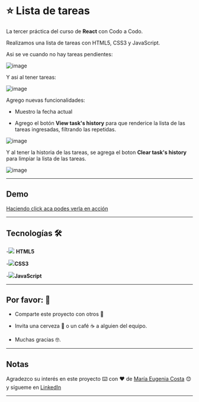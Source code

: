# :star: Lista de tareas

La tercer práctica del curso de **React** con Codo a Codo.

Realizamos una lista de tareas con HTML5, CSS3 y JavaScript.

Asi se ve cuando no hay tareas pendientes:

![image](https://user-images.githubusercontent.com/72580574/225160518-2ba312e8-3752-4911-8475-899c96924a36.png)


Y asi al tener tareas:

![image](https://user-images.githubusercontent.com/72580574/225160910-4440cde3-6a57-4ed3-bab5-6b6c599397f9.png)

Agrego nuevas funcionalidades:

- Muestro la fecha actual

- Agrego el botón **View task's history** para que renderice la lista de las tareas ingresadas, filtrando las repetidas.

![image](https://user-images.githubusercontent.com/72580574/227750037-00ee70bf-f83a-4deb-bea2-178b6a337c93.png)


Y al tener la historia de las tareas, se agrega el boton **Clear task's history** para limpiar la lista de las tareas.

![image](https://user-images.githubusercontent.com/72580574/227750067-7bcdb818-faba-4929-bbe9-ec9c5c04517f.png)


---

## Demo


[Haciendo click aca podes verla en acción]( https://eugenia1984.github.io/listaDeTareas/)

---


## Tecnologías 🛠️


-<img src="https://img.icons8.com/color/30/null/html-5--v1.png"/> **HTML5** 

-<img src="https://img.icons8.com/color/30/null/css3.png"/>**CSS3**

-<img src="https://img.icons8.com/color/30/null/javascript--v1.png"/>**JavaScript** 

---


## Por favor: 🎁

* Comparte este proyecto con otros 📢

* Invita una cerveza 🍺 o un café ☕ a alguien del equipo.

* Muchas gracias 🤓.

---

## Notas

Agradezco su interés en este proyecto ⌨️ con ❤️ de [María Eugenia Costa](https://github.com/eugenia1984) 😊 y sígueme en [LinkedIn](http://www.linkedin.com/in/maríaeugeniacosta)


---
